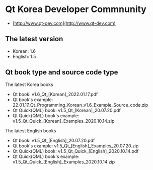 # Qt Korea Developer Commnunity
- [http://www.qt-dev.com](http://www.qt-dev.com)

## The latest version 
- Korean: 1.6 
- English: 1.5

## Qt book type and source code type 

The latest Korea books
- Qt book: v1.6_Qt_[Korean]_2022.01.17.pdf
- Qt book's example: 22.01.17_Qt_Programming_Korean_v1.6_Example_Source_code.zip 
- Qt Quick(QML) book: v1.5_Qt_[Korean]_20.07.20.pdf
- Qt Quick(QML) book's example: v1.5_Qt_Quick_[Korean]_Examples_2020.10.14.zip

The latest English books
- Qt book: v1.5_Qt_[English]_20.07.20.pdf
- Qt book's example: v1.5_Qt_[English]_Examples_20.07.20.zip
- Qt Quick(QML) book: v1.5_Qt_Quick_[English]_2020.10.14.pdf
- Qt Quick(QML) book's example: v1.5_Qt_Quick_[English]_Examples_2020.10.14.zip

